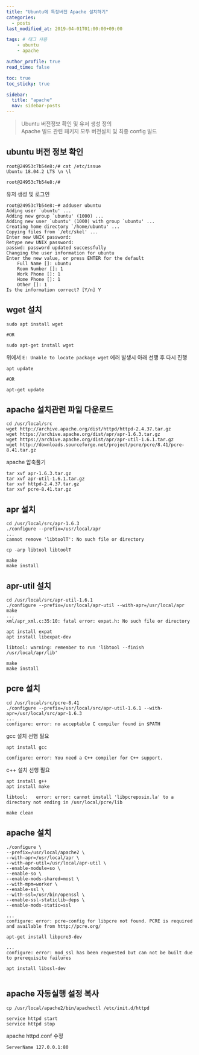 ```yaml
---
title: "Ubuntu에 특정버전 Apache 설치하기"
categories: 
  - posts
last_modified_at: 2019-04-01T01:00:00+09:00

tags: # 태그 사용
    - ubuntu
    - apache

author_profile: true
read_time: false

toc: true
toc_sticky: true

sidebar:
  title: "apache"
  nav: sidebar-posts
---
```

> Ubuntu 버전정보 확인 및 유저 생성 정의  
Apache 빌드 관련 패키지 모두 버전설치 및 최종 config 빌드

ubuntu 버전 정보 확인
---
```text
root@24953c7b54e8:/# cat /etc/issue
Ubuntu 18.04.2 LTS \n \l

root@24953c7b54e8:/#
```
유저 생성 및 로그인
```text
root@24953c7b54e8:~# adduser ubuntu
Adding user `ubuntu' ...
Adding new group `ubuntu' (1000) ...
Adding new user `ubuntu' (1000) with group `ubuntu' ...
Creating home directory `/home/ubuntu' ...
Copying files from `/etc/skel' ...
Enter new UNIX password:
Retype new UNIX password:
passwd: password updated successfully
Changing the user information for ubuntu
Enter the new value, or press ENTER for the default
	Full Name []: ubuntu
	Room Number []: 1
	Work Phone []: 1
	Home Phone []: 1
	Other []: 1
Is the information correct? [Y/n] Y

```

wget 설치
---
```text
sudo apt install wget

#OR

sudo apt-get install wget
```
위에서 ```E: Unable to locate package wget``` 에러 발생시 아래 선행 후 다시 진행
```text
apt update

#OR

apt-get update

```

apache 설치관련 파일 다운로드
---
```
cd /usr/local/src
wget http://archive.apache.org/dist/httpd/httpd-2.4.37.tar.gz
wget https://archive.apache.org/dist/apr/apr-1.6.3.tar.gz
wget https://archive.apache.org/dist/apr/apr-util-1.6.1.tar.gz
wget http://downloads.sourceforge.net/project/pcre/pcre/8.41/pcre-8.41.tar.gz
```

apache 압축풀기
```text
tar xvf apr-1.6.3.tar.gz
tar xvf apr-util-1.6.1.tar.gz
tar xvf httpd-2.4.37.tar.gz
tar xvf pcre-8.41.tar.gz
```

apr 설치
---
```text
cd /usr/local/src/apr-1.6.3
./configure --prefix=/usr/local/apr
...
cannot remove 'libtoolT': No such file or directory

cp -arp libtool libtoolT

make
make install

```

apr-util 설치
---
```text
cd /usr/local/src/apr-util-1.6.1
./configure --prefix=/usr/local/apr-util --with-apr=/usr/local/apr
make
...
xml/apr_xml.c:35:10: fatal error: expat.h: No such file or directory

apt install expat
apt install libexpat-dev

libtool: warning: remember to run 'libtool --finish /usr/local/apr/lib'

make
make install
```

pcre 설치
---
```text
cd /usr/local/src/pcre-8.41
./configure --prefix=/usr/local/src/apr-util-1.6.1 --with-apr=/usr/local/src/apr-1.6.3
...
configure: error: no acceptable C compiler found in $PATH
```
gcc 설치 선행 필요
```
apt install gcc
```

```text
configure: error: You need a C++ compiler for C++ support.
```
c++ 설치 선행 필요
```text
apt install g++
apt install make
```
```text
libtool:   error: error: cannot install 'libpcreposix.la' to a directory not ending in /usr/local/pcre/lib

make clean
```

apache 설치
---
```text
./configure \
--prefix=/usr/local/apache2 \
--with-apr=/usr/local/apr \
--with-apr-util=/usr/local/apr-util \
--enable-module=so \
--enable-so \
--enable-mods-shared=most \
--with-mpm=worker \
--enable-ssl \
--with-ssl=/usr/bin/openssl \
--enable-ssl-staticlib-deps \
--enable-mods-static=ssl

...
configure: error: pcre-config for libpcre not found. PCRE is required and available from http://pcre.org/

apt-get install libpcre3-dev

...
configure: error: mod_ssl has been requested but can not be built due to prerequisite failures

apt install libssl-dev


```

apache 자동실행 설정 복사
---
```text
cp /usr/local/apache2/bin/apachectl /etc/init.d/httpd

service httpd start
service httpd stop

```
apache httpd.conf 수정
```
ServerName 127.0.0.1:80
```

